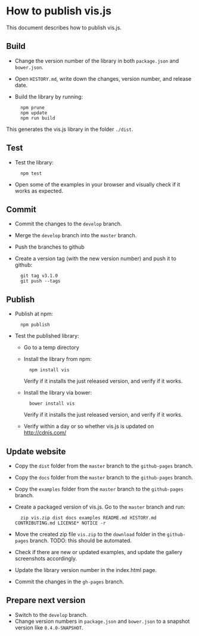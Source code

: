 # How to publish vis.js

This document describes how to publish vis.js.


## Build

- Change the version number of the library in both `package.json` and `bower.json`.
- Open `HISTORY.md`, write down the changes, version number, and release date.
- Build the library by running:

        npm prune
        npm update
        npm run build

This generates the vis.js library in the folder `./dist`.


## Test

- Test the library:

        npm test

- Open some of the examples in your browser and visually check if it works as expected.


## Commit

- Commit the changes to the `develop` branch.
- Merge the `develop` branch into the `master` branch.
- Push the branches to github
- Create a version tag (with the new version number) and push it to github:

        git tag v3.1.0
        git push --tags


## Publish

- Publish at npm:

        npm publish

- Test the published library:
  - Go to a temp directory
  - Install the library from npm:

          npm install vis

    Verify if it installs the just released version, and verify if it works.

  - Install the library via bower:

          bower install vis

    Verify if it installs the just released version, and verify if it works.

  - Verify within a day or so whether vis.js is updated on http://cdnjs.com/


## Update website

- Copy the `dist` folder from the `master` branch to the `github-pages` branch.
- Copy the `docs` folder from the `master` branch to the `github-pages` branch.
- Copy the `examples` folder from the `master` branch to the `github-pages` branch.
- Create a packaged version of vis.js. Go to the `master` branch and run:

        zip vis.zip dist docs examples README.md HISTORY.md CONTRIBUTING.md LICENSE* NOTICE -r

- Move the created zip file `vis.zip` to the `download` folder in the
  `github-pages` branch. TODO: this should be automated.

- Check if there are new or updated examples, and update the gallery screenshots
  accordingly.

- Update the library version number in the index.html page.

- Commit the changes in the `gh-pages` branch.


## Prepare next version

- Switch to the `develop` branch.
- Change version numbers in `package.json` and `bower.json` to a snapshot
  version like `0.4.0-SNAPSHOT`.
